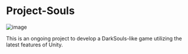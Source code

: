# Project-Souls


![image](https://user-images.githubusercontent.com/5124849/168695287-8c8713b6-810f-4528-9478-c358624033b7.png)


This is an ongoing project to develop a DarkSouls-like game utilizing the latest features of Unity. 
